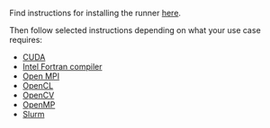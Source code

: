 Find instructions for installing the runner [here](./runner).

Then follow selected instructions depending on what your use case requires:

- [CUDA](./with-cuda)
- [Intel Fortran compiler](./with-ifort)
- [Open MPI](./with-ompi)
- [OpenCL](./with-opencl)
- [OpenCV](./with-opencv)
- [OpenMP](./with-openmp)
- [Slurm](./with-slurm)
